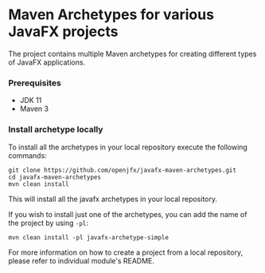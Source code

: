 # Maven Archetypes for various JavaFX projects

The project contains multiple Maven archetypes for creating different types of JavaFX applications.

### Prerequisites

* JDK 11
* Maven 3

### Install archetype locally

To install all the archetypes in your local repository execute the following commands:

```
git clone https://github.com/openjfx/javafx-maven-archetypes.git
cd javafx-maven-archetypes
mvn clean install
```

This will install all the javafx archetypes in your local repository.

If you wish to install just one of the archetypes, you can add the name of the project by using `-pl`:

```
mvn clean install -pl javafx-archetype-simple
```

For more information on how to create a project from a local repository, please refer to
individual module's README.